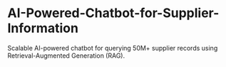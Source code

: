 # AI-Powered-Chatbot-for-Supplier-Information
Scalable AI-powered chatbot for querying 50M+ supplier records using Retrieval-Augmented Generation (RAG).
